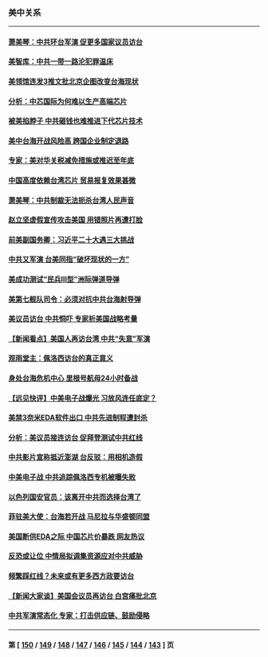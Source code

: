 ### 美中关系
---
#### [萧美琴：中共环台军演 促更多国家议员访台](../../pages/nf1412576/n13804789.md) 
#### [美智库：中共一带一路沦犯罪温床](../../pages/nf1412576/n13804529.md) 
#### [美领馆连发3推文批北京企图改变台海现状](../../pages/nf1412576/n13804730.md) 
#### [分析：中芯国际为何难以生产高端芯片](../../pages/nf1412576/n13803923.md) 
#### [被美掐脖子 中共砸钱也难推进下代芯片技术](../../pages/nf1412576/n13804047.md) 
#### [美中台海开战风险高 跨国企业制定退路](../../pages/nf1412576/n13804488.md) 
#### [专家：美对华关税减免措施或推迟至年底](../../pages/nf1412576/n13804428.md) 
#### [中国高度依赖台湾芯片 贸易报复效果甚微](../../pages/nf1412576/n13804126.md) 
#### [萧美琴：中共制裁无法扼杀台湾人民声音](../../pages/nf1412576/n13804038.md) 
#### [赵立坚虚假宣传攻击美国 用错照片再遭打脸](../../pages/nf1412576/n13803801.md) 
#### [前美副国务卿：习近平二十大遇三大挑战](../../pages/nf1412576/n13793423.md) 
#### [中共又军演 台美同指“破坏现状的一方”](../../pages/nf1412576/n13803830.md) 
#### [美成功测试“民兵III型”洲际弹道导弹](../../pages/nf1412576/n13803768.md) 
#### [美第七舰队司令：必须对抗中共台海射导弹](../../pages/nf1412576/n13803817.md) 
#### [美议员访台 中共恫吓 专家析美国战略考量](../../pages/nf1412576/n13803624.md) 
#### [【新闻看点】美国人再访台湾 中共“失意”军演](../../pages/nf1412576/n13803240.md) 
#### [观雨堂主：佩洛西访台的真正意义](../../pages/nf1412576/n13803062.md) 
#### [身处台海危机中心 里根号航母24小时备战](../../pages/nf1412576/n13803248.md) 
#### [【远见快评】中美电子战爆光 习放风连任底定？](../../pages/nf1412576/n13803243.md) 
#### [美禁3奈米EDA软件出口 中共先进制程遭封杀](../../pages/nf1412576/n13803218.md) 
#### [分析：美议员接连访台 促拜登测试中共红线](../../pages/nf1412576/n13803156.md) 
#### [中共影片宣称抵近澎湖 台反驳：用相机造假](../../pages/nf1412576/n13803230.md) 
#### [中美电子战 中共追踪佩洛西专机被曝失败](../../pages/nf1412576/n13803100.md) 
#### [以色列国安官员：该离开中共而选择台湾了](../../pages/nf1412576/n13803224.md) 
#### [菲驻美大使：台海若开战 马尼拉与华盛顿同盟](../../pages/nf1412576/n13803147.md) 
#### [美国断供EDA之际 中国芯片价暴跌 网友热议](../../pages/nf1412576/n13802973.md) 
#### [反恐或让位 中情局拟调集资源应对中共威胁](../../pages/nf1412576/n13803137.md) 
#### [频繁踩红线？未来或有更多西方政要访台](../../pages/nf1412576/n13803096.md) 
#### [【新闻大家谈】美国会议员再访台 白宫痛批北京](../../pages/nf1412576/n13803018.md) 
#### [中共军演常态化 专家：打击供应链、鼓励侵略](../../pages/nf1412576/n13802988.md) 

---
#### 第 [ [150](./150.md) / [149](./149.md) / [148](./148.md) / [147](./147.md) / [146](./146.md) / [145](./145.md) / [144](./144.md) / [143](./143.md) ] 页
